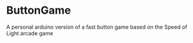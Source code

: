 # ButtonGame
A personal arduino version of a fast button game based on the Speed of Light arcade game
